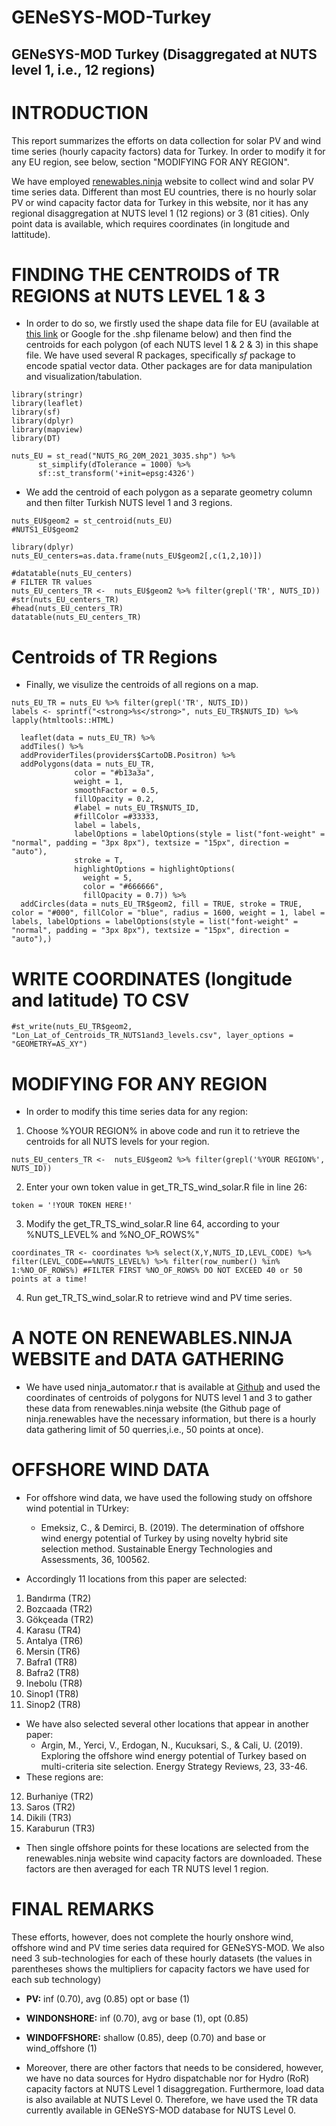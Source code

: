 # GENeSYS-MOD-Turkey
GENeSYS-MOD Turkey (Disaggregated at NUTS level 1, i.e., 12 regions)
---

# INTRODUCTION
This report summarizes the efforts on data collection for solar PV and wind time series (hourly capacity factors) data for Turkey. In order to modify it for any EU region, see below, section "MODIFYING FOR ANY REGION". 

We have employed [renewables.ninja](https://www.renewables.ninja/) website to collect wind and solar PV time series data. Different than most EU countries, there is no hourly solar PV or wind capacity factor data for Turkey in this website, nor it has any regional disaggregation at NUTS level 1 (12 regions) or 3 (81 cities). Only point data is available, which requires coordinates (in longitude and lattitude). 

# FINDING THE CENTROIDS of TR REGIONS at NUTS LEVEL 1 & 3
* In order to do so, we firstly used the shape data file for EU (available at [this link](https://ec.europa.eu/eurostat/web/gisco/geodata/reference-data/administrative-units-statistical-units/nuts) or Google for the .shp filename below) and then find the centroids for each polygon (of each NUTS level 1 & 2 & 3) in this shape file. We have used several R packages, specifically *sf* package to encode spatial vector data. Other packages are for data manipulation and visualization/tabulation.

```{r}
library(stringr)
library(leaflet)
library(sf)
library(dplyr)
library(mapview)
library(DT)

nuts_EU = st_read("NUTS_RG_20M_2021_3035.shp") %>% 
      st_simplify(dTolerance = 1000) %>%
      sf::st_transform('+init=epsg:4326')

```
* We add the centroid of each polygon as a separate geometry column and then filter Turkish NUTS level 1 and 3 regions.
```{r}
nuts_EU$geom2 = st_centroid(nuts_EU)
#NUTS1_EU$geom2 

library(dplyr)
nuts_EU_centers=as.data.frame(nuts_EU$geom2[,c(1,2,10)])

#datatable(nuts_EU_centers)
# FILTER TR values
nuts_EU_centers_TR <-  nuts_EU$geom2 %>% filter(grepl('TR', NUTS_ID))
#str(nuts_EU_centers_TR)
#head(nuts_EU_centers_TR)
datatable(nuts_EU_centers_TR)

```
# Centroids of TR Regions
* Finally, we visulize the centroids of all regions on a map.
```{r, out.width = '100%'}
nuts_EU_TR = nuts_EU %>% filter(grepl('TR', NUTS_ID))
labels <- sprintf("<strong>%s</strong>", nuts_EU_TR$NUTS_ID) %>% lapply(htmltools::HTML)

  leaflet(data = nuts_EU_TR) %>%
  addTiles() %>% 
  addProviderTiles(providers$CartoDB.Positron) %>%
  addPolygons(data = nuts_EU_TR,
              color = "#b13a3a", 
              weight = 1,
              smoothFactor = 0.5, 
              fillOpacity = 0.2,
              #label = nuts_EU_TR$NUTS_ID, 
              #fillColor =#33333,
              label = labels,
              labelOptions = labelOptions(style = list("font-weight" = "normal", padding = "3px 8px"), textsize = "15px", direction = "auto"),
              stroke = T,
              highlightOptions = highlightOptions(
                weight = 5,
                color = "#666666",
                fillOpacity = 0.7)) %>% 
  addCircles(data = nuts_EU_TR$geom2, fill = TRUE, stroke = TRUE, color = "#000", fillColor = "blue", radius = 1600, weight = 1, label = labels, labelOptions = labelOptions(style = list("font-weight" = "normal", padding = "3px 8px"), textsize = "15px", direction = "auto"),)
```
# WRITE COORDINATES (longitude and latitude) TO CSV
```{r}
#st_write(nuts_EU_TR$geom2, "Lon_Lat_of_Centroids_TR_NUTS1and3_levels.csv", layer_options = "GEOMETRY=AS_XY")
```

# MODIFYING FOR ANY REGION
* In order to modify this time series data for any region:
1. Choose %YOUR REGION% in above code and run it to retrieve the centroids for all NUTS levels for your region.
```{r}
nuts_EU_centers_TR <-  nuts_EU$geom2 %>% filter(grepl('%YOUR REGION%', NUTS_ID))
```
2. Enter your own token value in get_TR_TS_wind_solar.R file in line 26:
```{r}
token = '!YOUR TOKEN HERE!'
```
3. Modify the get_TR_TS_wind_solar.R line 64, according to your %NUTS_LEVEL% and %NO_OF_ROWS%"
```{r}
coordinates_TR <- coordinates %>% select(X,Y,NUTS_ID,LEVL_CODE) %>% filter(LEVL_CODE==%NUTS_LEVEL%) %>% filter(row_number() %in% 1:%NO_OF_ROWS%) #FILTER FIRST %NO_OF_ROWS% DO NOT EXCEED 40 or 50 points at a time!
```
4. Run get_TR_TS_wind_solar.R to retrieve wind and PV time series.


# A NOTE ON RENEWABLES.NINJA WEBSITE and DATA GATHERING
* We have used ninja_automator.r that is available at [Github](https://github.com/renewables-ninja/ninja_automator) and used the coordinates of centroids of polygons for NUTS level 1 and 3 to gather these data from renewables.ninja website (the Github page of ninja.renewables have the necessary information, but there is a hourly data gathering limit of 50 querries,i.e., 50 points at once).

# OFFSHORE WIND DATA
* For offshore wind data, we have used the following study on offshore wind potential in TUrkey:
  * Emeksiz, C., & Demirci, B. (2019). The determination of offshore wind energy potential of Turkey by using novelty hybrid site selection method. Sustainable Energy Technologies and Assessments, 36, 100562.
  
* Accordingly 11 locations from this paper are selected:

1. Bandırma (TR2)
2. Bozcaada (TR2)
3. Gökçeada (TR2)
4. Karasu (TR4)
5. Antalya (TR6)	
6. Mersin (TR6)	
7. Bafra1 (TR8)
8. Bafra2 (TR8)
9. Inebolu (TR8)
10. Sinop1 (TR8)
11. Sinop2 (TR8)

* We have also selected several other locations that appear in another paper:
  * Argin, M., Yerci, V., Erdogan, N., Kucuksari, S., & Cali, U. (2019). Exploring the offshore wind energy potential of Turkey based on multi-criteria site selection. Energy Strategy Reviews, 23, 33-46.
* These regions are:

12. Burhaniye (TR2)
13. Saros (TR2)
14. Dikili (TR3)
15. Karaburun (TR3)

* Then single offshore points for these locations are selected from the renewables.ninja website wind capacity factors are downloaded. These factors are then averaged for each TR NUTS level 1 region.

# FINAL REMARKS
These efforts, however, does not complete the hourly onshore wind, offshore wind and PV time series data required for GENeSYS-MOD. We also need 3 sub-technologies for each of these hourly datasets (the values in parentheses shows the multipliers for capacity factors we have used for each sub technology) 

  * **PV:** inf (0.70), avg (0.85) opt or base (1)
  * **WINDONSHORE:** inf (0.70), avg or base (1), opt (0.85)
  * **WINDOFFSHORE:** shallow (0.85), deep (0.70) and base or wind_offshore (1)

* Moreover, there are other factors that needs to be considered, however, we have no data sources for Hydro dispatchable nor for Hydro (RoR) capacity factors at NUTS Level 1 disaggregation. Furthermore, load data is also available at NUTS Level 0. Therefore, we have used the TR data currently available in GENeSYS-MOD database for NUTS Level 0.
